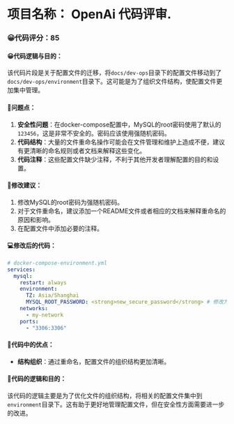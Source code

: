 # 项目名称： OpenAi 代码评审.
### 😀代码评分：85
#### 😀代码逻辑与目的：
该代码片段是关于配置文件的迁移，将`docs/dev-ops`目录下的配置文件移动到了`docs/dev-ops/environment`目录下。这可能是为了组织文件结构，使配置文件更加集中管理。

#### 🤔问题点：
1. **安全性问题**：在docker-compose配置中，MySQL的root密码使用了默认的`123456`，这是非常不安全的。密码应该使用强随机密码。
2. **代码结构**：大量的文件重命名操作可能会在文件管理和维护上造成不便，建议有更清晰的命名规则或者文档来解释这些变化。
3. **代码注释**：这些配置文件缺少注释，不利于其他开发者理解配置的目的和设置。

#### 🎯修改建议：
1. 修改MySQL的root密码为强随机密码。
2. 对于文件重命名，建议添加一个README文件或者相应的文档来解释重命名的原因和影响。
3. 在配置文件中添加必要的注释。

#### 💻修改后的代码：
```yaml
# docker-compose-environment.yml
services:
  mysql:
    restart: always
    environment:
      TZ: Asia/Shanghai
      MYSQL_ROOT_PASSWORD: <strong>new_secure_password</strong> # 修改为强随机密码
    networks:
      - my-network
    ports:
      - "3306:3306"
```

#### 🌟代码中的优点：
- **结构组织**：通过重命名，配置文件的组织结构更加清晰。

#### 🤔代码的逻辑和目的：
该代码的逻辑主要是为了优化文件的组织结构，将相关的配置文件集中到`environment`目录下。这有助于更好地管理配置文件，但在安全性方面需要进一步的改进。
